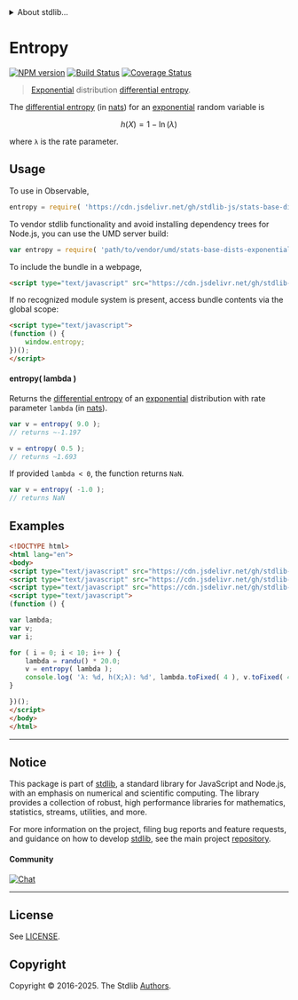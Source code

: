 <!--

@license Apache-2.0

Copyright (c) 2018 The Stdlib Authors.

Licensed under the Apache License, Version 2.0 (the "License");
you may not use this file except in compliance with the License.
You may obtain a copy of the License at

   http://www.apache.org/licenses/LICENSE-2.0

Unless required by applicable law or agreed to in writing, software
distributed under the License is distributed on an "AS IS" BASIS,
WITHOUT WARRANTIES OR CONDITIONS OF ANY KIND, either express or implied.
See the License for the specific language governing permissions and
limitations under the License.

-->


<details>
  <summary>
    About stdlib...
  </summary>
  <p>We believe in a future in which the web is a preferred environment for numerical computation. To help realize this future, we've built stdlib. stdlib is a standard library, with an emphasis on numerical and scientific computation, written in JavaScript (and C) for execution in browsers and in Node.js.</p>
  <p>The library is fully decomposable, being architected in such a way that you can swap out and mix and match APIs and functionality to cater to your exact preferences and use cases.</p>
  <p>When you use stdlib, you can be absolutely certain that you are using the most thorough, rigorous, well-written, studied, documented, tested, measured, and high-quality code out there.</p>
  <p>To join us in bringing numerical computing to the web, get started by checking us out on <a href="https://github.com/stdlib-js/stdlib">GitHub</a>, and please consider <a href="https://opencollective.com/stdlib">financially supporting stdlib</a>. We greatly appreciate your continued support!</p>
</details>

# Entropy

[![NPM version][npm-image]][npm-url] [![Build Status][test-image]][test-url] [![Coverage Status][coverage-image]][coverage-url] <!-- [![dependencies][dependencies-image]][dependencies-url] -->

> [Exponential][exponential-distribution] distribution [differential entropy][entropy].

<!-- Section to include introductory text. Make sure to keep an empty line after the intro `section` element and another before the `/section` close. -->

<section class="intro">

The [differential entropy][entropy] (in [nats][nats]) for an [exponential][exponential-distribution] random variable is

<!-- <equation class="equation" label="eq:exponential_entropy" align="center" raw="h\left( X \right) = 1 − \ln( \lambda )" alt="Differential entropy for an exponential distribution."> -->

```math
h\left( X \right) = 1 − \ln( \lambda )
```

<!-- <div class="equation" align="center" data-raw-text="h\left( X \right) = 1 − \ln( \lambda )" data-equation="eq:exponential_entropy">
    <img src="https://cdn.jsdelivr.net/gh/stdlib-js/stdlib@51534079fef45e990850102147e8945fb023d1d0/lib/node_modules/@stdlib/stats/base/dists/exponential/entropy/docs/img/equation_exponential_entropy.svg" alt="Differential entropy for an exponential distribution.">
    <br>
</div> -->

<!-- </equation> -->

where `λ` is the rate parameter.

</section>

<!-- /.intro -->

<!-- Package usage documentation. -->



<section class="usage">

## Usage

To use in Observable,

```javascript
entropy = require( 'https://cdn.jsdelivr.net/gh/stdlib-js/stats-base-dists-exponential-entropy@umd/browser.js' )
```

To vendor stdlib functionality and avoid installing dependency trees for Node.js, you can use the UMD server build:

```javascript
var entropy = require( 'path/to/vendor/umd/stats-base-dists-exponential-entropy/index.js' )
```

To include the bundle in a webpage,

```html
<script type="text/javascript" src="https://cdn.jsdelivr.net/gh/stdlib-js/stats-base-dists-exponential-entropy@umd/browser.js"></script>
```

If no recognized module system is present, access bundle contents via the global scope:

```html
<script type="text/javascript">
(function () {
    window.entropy;
})();
</script>
```

#### entropy( lambda )

Returns the [differential entropy][entropy] of an [exponential][exponential-distribution] distribution with rate parameter `lambda` (in [nats][nats]).

```javascript
var v = entropy( 9.0 );
// returns ~-1.197

v = entropy( 0.5 );
// returns ~1.693
```

If provided `lambda < 0`, the function returns `NaN`.

```javascript
var v = entropy( -1.0 );
// returns NaN
```

</section>

<!-- /.usage -->

<!-- Package usage notes. Make sure to keep an empty line after the `section` element and another before the `/section` close. -->

<section class="notes">

</section>

<!-- /.notes -->

<!-- Package usage examples. -->

<section class="examples">

## Examples

<!-- eslint no-undef: "error" -->

```html
<!DOCTYPE html>
<html lang="en">
<body>
<script type="text/javascript" src="https://cdn.jsdelivr.net/gh/stdlib-js/random-base-randu@umd/browser.js"></script>
<script type="text/javascript" src="https://cdn.jsdelivr.net/gh/stdlib-js/math-base-special-round@umd/browser.js"></script>
<script type="text/javascript" src="https://cdn.jsdelivr.net/gh/stdlib-js/stats-base-dists-exponential-entropy@umd/browser.js"></script>
<script type="text/javascript">
(function () {

var lambda;
var v;
var i;

for ( i = 0; i < 10; i++ ) {
    lambda = randu() * 20.0;
    v = entropy( lambda );
    console.log( 'λ: %d, h(X;λ): %d', lambda.toFixed( 4 ), v.toFixed( 4 ) );
}

})();
</script>
</body>
</html>
```

</section>

<!-- /.examples -->

<!-- C interface documentation. -->



<!-- Section to include cited references. If references are included, add a horizontal rule *before* the section. Make sure to keep an empty line after the `section` element and another before the `/section` close. -->

<section class="references">

</section>

<!-- /.references -->

<!-- Section for related `stdlib` packages. Do not manually edit this section, as it is automatically populated. -->

<section class="related">

</section>

<!-- /.related -->

<!-- Section for all links. Make sure to keep an empty line after the `section` element and another before the `/section` close. -->


<section class="main-repo" >

* * *

## Notice

This package is part of [stdlib][stdlib], a standard library for JavaScript and Node.js, with an emphasis on numerical and scientific computing. The library provides a collection of robust, high performance libraries for mathematics, statistics, streams, utilities, and more.

For more information on the project, filing bug reports and feature requests, and guidance on how to develop [stdlib][stdlib], see the main project [repository][stdlib].

#### Community

[![Chat][chat-image]][chat-url]

---

## License

See [LICENSE][stdlib-license].


## Copyright

Copyright &copy; 2016-2025. The Stdlib [Authors][stdlib-authors].

</section>

<!-- /.stdlib -->

<!-- Section for all links. Make sure to keep an empty line after the `section` element and another before the `/section` close. -->

<section class="links">

[npm-image]: http://img.shields.io/npm/v/@stdlib/stats-base-dists-exponential-entropy.svg
[npm-url]: https://npmjs.org/package/@stdlib/stats-base-dists-exponential-entropy

[test-image]: https://github.com/stdlib-js/stats-base-dists-exponential-entropy/actions/workflows/test.yml/badge.svg?branch=main
[test-url]: https://github.com/stdlib-js/stats-base-dists-exponential-entropy/actions/workflows/test.yml?query=branch:main

[coverage-image]: https://img.shields.io/codecov/c/github/stdlib-js/stats-base-dists-exponential-entropy/main.svg
[coverage-url]: https://codecov.io/github/stdlib-js/stats-base-dists-exponential-entropy?branch=main

<!--

[dependencies-image]: https://img.shields.io/david/stdlib-js/stats-base-dists-exponential-entropy.svg
[dependencies-url]: https://david-dm.org/stdlib-js/stats-base-dists-exponential-entropy/main

-->

[chat-image]: https://img.shields.io/gitter/room/stdlib-js/stdlib.svg
[chat-url]: https://app.gitter.im/#/room/#stdlib-js_stdlib:gitter.im

[stdlib]: https://github.com/stdlib-js/stdlib

[stdlib-authors]: https://github.com/stdlib-js/stdlib/graphs/contributors

[umd]: https://github.com/umdjs/umd
[es-module]: https://developer.mozilla.org/en-US/docs/Web/JavaScript/Guide/Modules

[deno-url]: https://github.com/stdlib-js/stats-base-dists-exponential-entropy/tree/deno
[deno-readme]: https://github.com/stdlib-js/stats-base-dists-exponential-entropy/blob/deno/README.md
[umd-url]: https://github.com/stdlib-js/stats-base-dists-exponential-entropy/tree/umd
[umd-readme]: https://github.com/stdlib-js/stats-base-dists-exponential-entropy/blob/umd/README.md
[esm-url]: https://github.com/stdlib-js/stats-base-dists-exponential-entropy/tree/esm
[esm-readme]: https://github.com/stdlib-js/stats-base-dists-exponential-entropy/blob/esm/README.md
[branches-url]: https://github.com/stdlib-js/stats-base-dists-exponential-entropy/blob/main/branches.md

[stdlib-license]: https://raw.githubusercontent.com/stdlib-js/stats-base-dists-exponential-entropy/main/LICENSE

[exponential-distribution]: https://en.wikipedia.org/wiki/Exponential_distribution

[entropy]: https://en.wikipedia.org/wiki/Entropy_%28information_theory%29

[nats]: https://en.wikipedia.org/wiki/Nat_%28unit%29

</section>

<!-- /.links -->
